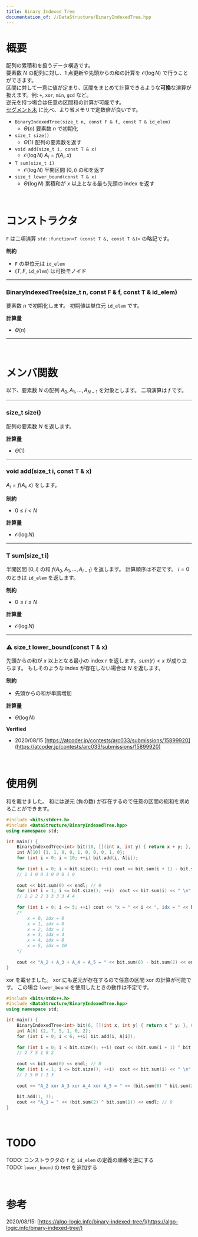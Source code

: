 ```yaml
---
title: Binary Indexed Tree
documentation_of: //DataStructure/BinaryIndexedTree.hpp
---
```


# 概要

配列の累積和を扱うデータ構造です。  
要素数 $N$ の配列に対し、1 点更新や先頭からの和の計算を $\mathcal{O}(\log{N})$ で行うことができます。  
区間に対して一意に値が定まり、区間をまとめて計算できるような**可換**な演算が扱えます。例: `+`, `xor`, `min`, `gcd` など。  
逆元を持つ場合は任意の区間和の計算が可能です。  
[セグメント木](https://tkmst201.github.io/Library/DataStructure/SegmentTree.hpp) に比べ、より省メモリで定数倍が良いです。  

- `BinaryIndexedTree(size_t n, const F & f, const T & id_elem)`
	- $\Theta(n)$ 要素数 $n$ で初期化
- `size_t size()`
	- $\Theta(1)$ 配列の要素数を返す
- `void add(size_t i, const T & x)`
	- $\mathcal{O}(\log{N})$ $A_i = f(A_i, x)$
- `T sum(size_t i)`
	- $\mathcal{O}(\log{N})$ 半開区間 $[0, i)$ の和を返す
- `size_t lower_bound(const T & x)`
	- $\Theta(\log{N})$ 累積和が $x$ 以上となる最も先頭の index を返す

<br>

# コンストラクタ

`F` は二項演算 `std::function<T (const T &, const T &)>` の略記です。  

**制約**

- `F` の単位元は `id_elem`
- $(T, F,$ `id_elem`$)$ は可換モノイド

---

### BinaryIndexedTree(size_t n, const F & f, const T & id_elem)

要素数 $n$ で初期化します。
初期値は単位元 `id_elem` です。  

**計算量**

- $\Theta(n)$

---

<br>

# メンバ関数

以下、要素数 $N$ の配列 $A_0, A_1, \ldots, A_{N-1}$ を対象とします。
二項演算は $f$ です。  

---

### size_t size()

配列の要素数 $N$ を返します。  

**計算量**

- $\Theta(1)$

---

### void add(size_t i, const T & x)

$A_i = f(A_i, x)$ をします。  

**制約**

- $0 \leq i < N$

**計算量**

- $\mathcal{O}(\log{N})$

---

### T sum(size_t i)

半開区間 $[0, i)$ の和 $f(A_0, A_1, \ldots, A_{i-1})$ を返します。
計算順序は不定です。
$i = 0$ のときは `id_elem` を返します。  

**制約**

- $0 \leq i \leq N$

**計算量**

- $\mathcal{O}(\log{N})$

---

### :warning: size_t lower_bound(const T & x)

先頭からの和が $x$ 以上となる最小の index $r$ を返します。$sum(r) < x$ が成り立ちます。
もしそのような index が存在しない場合は $N$ を返します。  

**制約**

- 先頭からの和が単調増加

**計算量**

- $\Theta(\log{N})$

**Verified**

- 2020/08/15 [https://atcoder.jp/contests/arc033/submissions/15899920](https://atcoder.jp/contests/arc033/submissions/15899920)

<br>

# 使用例

和を載せました。
和には逆元 (負の数) が存在するので任意の区間の総和を求めることができます。  

```cpp
#include <bits/stdc++.h>
#include <DataStructure/BinaryIndexedTree.hpp>
using namespace std;

int main() {
	BinaryIndexedTree<int> bit(10, [](int x, int y) { return x + y; }, 0);
	int A[10] {1, 1, 0, 0, 1, 0, 0, 0, 1, 0};
	for (int i = 0; i < 10; ++i) bit.add(i, A[i]);
	
	for (int i = 0; i < bit.size(); ++i) cout << bit.sum(i + 1) - bit.sum(i) << " \n"[i + 1 == bit.size()];
	// 1 1 0 0 1 0 0 0 1 0
	
	cout << bit.sum(0) << endl; // 0
	for (int i = 1; i <= bit.size(); ++i)  cout << bit.sum(i) << " \n"[i + 1 > bit.size()];
	// 1 2 2 2 3 3 3 3 4 4
	
	for (int i = 0; i <= 5; ++i) cout << "x = " << i << ", idx = " << bit.lower_bound(i) << endl;
	/*
		x = 0, idx = 0
		x = 1, idx = 0
		x = 2, idx = 1
		x = 3, idx = 4
		x = 4, idx = 8
		x = 5, idx = 10
	*/
	
	cout << "A_2 + A_3 + A_4 + A_5 = " << bit.sum(6) - bit.sum(2) << endl; // 1
}
```

xor を載せました。
xor にも逆元が存在するので任意の区間 xor の計算が可能です。
この場合 `lower_bound` を使用したときの動作は不定です。  

```cpp
#include <bits/stdc++.h>
#include <DataStructure/BinaryIndexedTree.hpp>
using namespace std;

int main() {
	BinaryIndexedTree<int> bit(6, [](int x, int y) { return x ^ y; }, 0);
	int A[6] {2, 7, 5, 1, 0, 2};
	for (int i = 0; i < 6; ++i) bit.add(i, A[i]);
	
	for (int i = 0; i < bit.size(); ++i) cout << (bit.sum(i + 1) ^ bit.sum(i)) << " \n"[i + 1 == bit.size()];
	// 2 7 5 1 0 2
	
	cout << bit.sum(0) << endl; // 0
	for (int i = 1; i <= bit.size(); ++i)  cout << bit.sum(i) << " \n"[i + 1 > bit.size()];
	// 2 5 0 1 1 3
	
	cout << "A_2 xor A_3 xor A_4 xor A_5 = " << (bit.sum(6) ^ bit.sum(2)) << endl; // 6
	
	bit.add(1, 7);
	cout << "A_1 = " << (bit.sum(2) ^ bit.sum(1)) << endl; // 0
}
```

<br>

# TODO

TODO: コンストラクタの `f` と `id_elem` の定義の順番を逆にする  
TODO: `lower_bound` の test を追加する  

<br>

# 参考

2020/08/15: [https://algo-logic.info/binary-indexed-tree/](https://algo-logic.info/binary-indexed-tree/)  

<br>